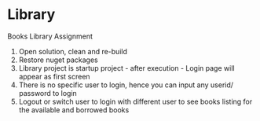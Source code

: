 # Library
Books Library Assignment

1. Open solution, clean and re-build
2. Restore nuget packages
3. Library project is startup project - after execution - Login page will appear as first screen
4. There is no specific user to login, hence you can input any userid/ password to login
5. Logout or switch user to login with different user to see books listing for the available and borrowed books
